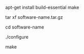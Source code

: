 apt-get install build-essential make

tar xf software-name.tar.gz

cd software-name

./configure

make
